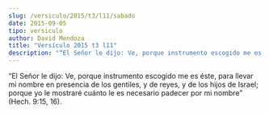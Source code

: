 ```yaml
---
slug: /versiculo/2015/t3/l11/sabado
date: 2015-09-05
tipo: versiculo
author: David Mendoza
title: "Versículo 2015 t3 l11"
description: "“El Señor le dijo: Ve, porque instrumento escogido me es éste, para llevar mi nombre en presencia de los gentiles, y de reyes, y de los hijos de Israel; porque yo le mostraré cuánto le es necesario padecer por mi nombre” (Hech. 9:15, 16)."
---
```


“El Señor le dijo: Ve, porque instrumento escogido me es éste, para llevar mi nombre en presencia de los gentiles, y de reyes, y de los hijos de Israel; porque yo le mostraré cuánto le es necesario padecer por mi nombre” (Hech. 9:15, 16).
